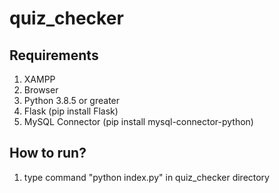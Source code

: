 # quiz_checker

## Requirements
1. XAMPP
2. Browser
3. Python 3.8.5 or greater
4. Flask (pip install Flask)
5. MySQL Connector (pip install mysql-connector-python)


## How to run?
1. type command "python index.py" in quiz_checker directory